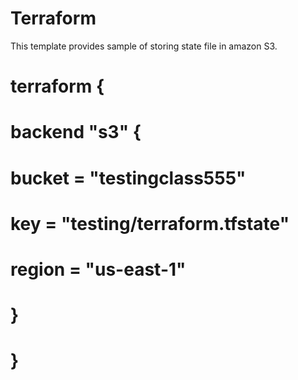 # Terraform
This template provides sample of storing state file in amazon S3. 

# terraform {
#  backend "s3" {
#    bucket = "testingclass555"
#    key    = "testing/terraform.tfstate"
#    region = "us-east-1"
#  }
# }
